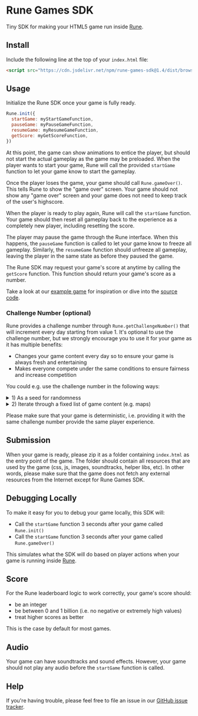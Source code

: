 # Rune Games SDK

Tiny SDK for making your HTML5 game run inside [Rune](https://play.google.com/store/apps/details?id=ai.rune.tincan).

## Install

Include the following line at the top of your `index.html` file:

```html
<script src="https://cdn.jsdelivr.net/npm/rune-games-sdk@1.4/dist/browser.min.js"></script>
```

## Usage

Initialize the Rune SDK once your game is fully ready.

```js
Rune.init({
  startGame: myStartGameFunction,
  pauseGame: myPauseGameFunction,
  resumeGame: myResumeGameFunction,
  getScore: myGetScoreFunction,
})
```

At this point, the game can show animations to entice the player, but should not start the actual gameplay as the game may be preloaded. When the player wants to start your game, Rune will call the provided `startGame` function to let your game know to start the gameplay.

Once the player loses the game, your game should call `Rune.gameOver()`. This tells Rune to show the "game over" screen. Your game should not show any "game over" screen and your game does not need to keep track of the user's highscore.

When the player is ready to play again, Rune will call the `startGame` function. Your game should then reset all gameplay back to the experience as a completely new player, including resetting the score.

The player may pause the game through the Rune interface. When this happens, the `pauseGame` function is called to let your game know to freeze all gameplay. Similarly, the `resumeGame` function should unfreeze all gameplay, leaving the player in the same state as before they paused the game.

The Rune SDK may request your game's score at anytime by calling the `getScore` function. This function should return your game's score as a number.

Take a look at our [example game](https://github.com/rune/rune-games-sdk/blob/staging/examples/bunny-twirl/index.js) for inspiration or dive into the [source code](https://github.com/rune/rune-games-sdk/blob/staging/src/index.ts).

### Challenge Number (optional)

Rune provides a challenge number through `Rune.getChallengeNumber()` that will increment every day starting from value 1. It's optional to use the challenge number, but we strongly encourage you to use it for your game as it has multiple benefits:
- Changes your game content every day so to ensure your game is always fresh and entertaining
- Makes everyone compete under the same conditions to ensure fairness and increase competition

You could e.g. use the challenge number in the following ways:

<details>
<summary>1) As a seed for randomness</summary>
&nbsp;
  
If your game uses randomness to determine the gameplay (e.g. by randomly generating the maps), you can use the challenge number as the seed to achieve deterministic randomness. For example:

```js
import seedrandom from 'seedrandom' // From https://www.npmjs.com/package/seedrandom

const challengeNumber = Rune.getChallengeNumber() // Get today's challenge number
const random = seedrandom(challengeNumber) // Make deterministic number generator

const pseudoRandomNumber = random() // Get pseudorandom number in range of [0, 1)
const numberOfEnemies =  Math.floor(pseudoRandomNumber * 200) + 1 // Get number of enemies in range of [1, 200]
```
</details>

<details>
<summary>2) Iterate through a fixed list of game content (e.g. maps)</summary>
&nbsp;
  
Often games have a fixed list of maps, powerups, artwork or other kinds of content. You can use the challenge number to iterate through these so that players experience a new one every day. For instance, you can use the modulo operator to iterate through a fixed list of maps:

```js
const mapIds = [1, 2, 3, 4, 5, 6, 7] // Define your fixed list of maps

const challengeNumber = Rune.getChallengeNumber() // Get today's challenge number

const mapId = mapIds[challengeNumber % mapIds.length] // Get deterministic mapId
```
</details>

Please make sure that your game is deterministic, i.e. providing it with the same challenge number provide the same player experience.

## Submission

When your game is ready, please zip it as a folder containing `index.html` as the entry point of the game. The folder should contain all resources that are used by the game (css, js, images, soundtracks, helper libs, etc). In other words, please make sure that the game does not fetch any external resources from the Internet except for Rune Games SDK.

## Debugging Locally

To make it easy for you to debug your game locally, this SDK will:

- Call the `startGame` function 3 seconds after your game called `Rune.init()`
- Call the `startGame` function 3 seconds after your game called `Rune.gameOver()`

This simulates what the SDK will do based on player actions when your game is running inside [Rune](https://play.google.com/store/apps/details?id=ai.rune.tincan).

## Score

For the Rune leaderboard logic to work correctly, your game's score should:

- be an integer
- be between 0 and 1 billion (i.e. no negative or extremely high values)
- treat higher scores as better

This is the case by default for most games.

## Audio

Your game can have soundtracks and sound effects. However, your game should not play any audio before the `startGame` function is called.

## Help

If you're having trouble, please feel free to file an issue in our [GitHub issue tracker](https://github.com/rune/rune-games-sdk/issues).
